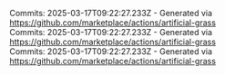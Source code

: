 Commits: 2025-03-17T09:22:27.233Z - Generated via https://github.com/marketplace/actions/artificial-grass
<br>
Commits: 2025-03-17T09:22:27.233Z - Generated via https://github.com/marketplace/actions/artificial-grass
<br>
Commits: 2025-03-17T09:22:27.233Z - Generated via https://github.com/marketplace/actions/artificial-grass
<br>
